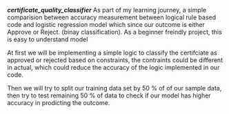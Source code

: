 ***certificate_quality_classifier***
As part of my learning journey, a simple comparision between accuracy measurement between logical rule based code and logistic regression model which since our outcome is either Approve or Reject. (binay classification).
As a beginner freindly project, this is easy to understand model

At first we will be implementing a simple logic to classify the certifciate as approved or rejected based on constraints, the contraints could be different in actual, which could reduce the accuracy of the logic implemented in our code.


Then we will try to split our training data set by 50 % of of our sample data, then try to test remaining 50 % of data to check if our model has higher accuracy in prodicting the outcome.
